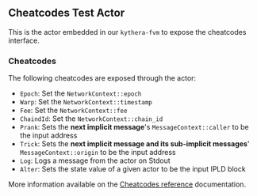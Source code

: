 ## Cheatcodes Test Actor

This is the actor embedded in our `kythera-fvm` to expose the cheatcodes interface.

### Cheatcodes

The following cheatcodes are exposed through the actor:
- `Epoch`: Set the `NetworkContext::epoch`
- `Warp`: Set the `NetworkContext::timestamp`
- `Fee`: Set the `NetworkContext::fee`
- `ChaindId`: Set the `NetworkContext::chain_id`
- `Prank`: Sets the **next implicit message**'s `MessageContext::caller` to be the input address
- `Trick`: Sets the **next implicit message and its sub-implicit messages**' `MessageContext::origin` to be the input address
- `Log`: Logs a message from the actor on Stdout
- `Alter`: Sets the state value of a given actor to be the input IPLD block

More information available on the [Cheatcodes reference](https://polyphene.github.io/kythera/docs/reference/cheatcodes/) documentation.
